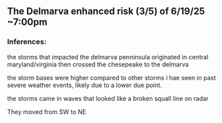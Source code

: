 ## The Delmarva enhanced risk (3/5) of 6/19/25 ~7:00pm

### Inferences:
the storms that impacted the delmarva penninsula originated in central maryland/virginia then crossed the chesepeake to the delmarva


the storm bases were higher compared to other storms i hae seen in past severe weather events, likely due to a lower due point.

the storms came in waves that looked like a broken squall line on radar

They moved from SW to NE